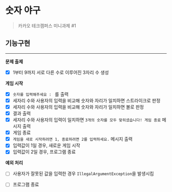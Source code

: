 # 숫자 야구

> 카카오 테크캠퍼스 미니과제 #1


## 기능구현
* * *

**문제 출제**
- [x] 1부터 9까지 서로 다른 수로 이루어진 3자리 수 생성


**게임 시작**
- [x] `숫자를 입력해주세요 : ` 를 출력
- [x] 세자리 수와 사용자의 입력을 비교해 숫자와 자리가 일치하면 스트라이크로 판정
- [x] 세자리 수와 사용자의 입력을 비교해 숫자와 자리가 일치하면 볼로 판정
- [x] 결과 출력
- [x] 세자리 수와 사용자의 입력이 일치하면 `3개의 숫자를 모두 맞히셨습니다! 게임 종료` 메시지 출력
- [x] 게임 종료
- [x] `게임을 새로 시작하려면 1, 종료하려면 2를 입력하세요.` 메시지 출력
- [x] 입력값이 1일 경우, 새로운 게임 시작
- [x] 입력값이 2일 경우, 프로그램 종료

**예외 처리**
- [ ] 사용자가 잘못된 값을 입력한 경우 `IllegalArgumentException`을 발생시킴
- [ ] 프로그램 종료

